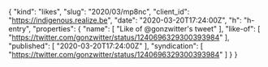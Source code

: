 {
  "kind": "likes",
  "slug": "2020/03/mp8nc",
  "client_id": "https://indigenous.realize.be",
  "date": "2020-03-20T17:24:00Z",
  "h": "h-entry",
  "properties": {
    "name": [
      "Like of @gonzwitter's tweet"
    ],
    "like-of": [
      "https://twitter.com/gonzwitter/status/1240696329300393984"
    ],
    "published": [
      "2020-03-20T17:24:00Z"
    ],
    "syndication": [
      "https://twitter.com/gonzwitter/status/1240696329300393984"
    ]
  }
}

